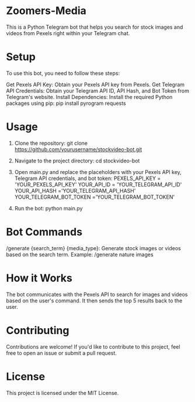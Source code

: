 # Zoomers-Media
This is a Python Telegram bot that helps you search for stock images and videos from Pexels right within your Telegram chat.

# Setup 
To use this bot, you need to follow these steps:

Get Pexels API Key: Obtain your Pexels API key from Pexels.
Get Telegram API Credentials: Obtain your Telegram API ID, API Hash, and Bot Token from Telegram's website.
Install Dependencies: Install the required Python packages using pip:
pip install pyrogram requests

# Usage
1. Clone the repository:
git clone https://github.com/yourusername/stockvideo-bot.git

2. Navigate to the project directory:
cd stockvideo-bot

3. Open main.py and replace the placeholders with your Pexels API key, Telegram API credentials, and bot token:
PEXELS_API_KEY = 'YOUR_PEXELS_API_KEY'
YOUR_API_ID = 'YOUR_TELEGRAM_API_ID'
YOUR_API_HASH ='YOUR_TELEGRAM_API_HASH'
YOUR_TELEGRAM_BOT_TOKEN ='YOUR_TELEGRAM_BOT_TOKEN'

4. Run the bot:
python main.py

# Bot Commands
/generate {search_term} {media_type}: Generate stock images or videos based on the search term.
Example: /generate nature images

# How it Works
The bot communicates with the Pexels API to search for images and videos based on the user's command.
It then sends the top 5 results back to the user.

# Contributing
Contributions are welcome! If you'd like to contribute to this project, feel free to open an issue or submit a pull request.

# License 
This project is licensed under the MIT License.

